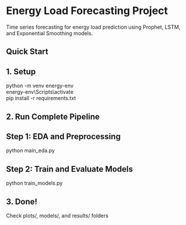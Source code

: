 # Energy Load Forecasting Project

Time series forecasting for energy load prediction using Prophet, LSTM, and Exponential Smoothing models.

## Quick Start

## 1. Setup
python -m venv energy-env </br>
energy-env\Scripts\activate </br>
pip install -r requirements.txt </br>

## 2. Run Complete Pipeline
## Step 1: EDA and Preprocessing
python main_eda.py

## Step 2: Train and Evaluate Models
python train_models.py

## 3. Done!
Check plots/, models/, and results/ folders
